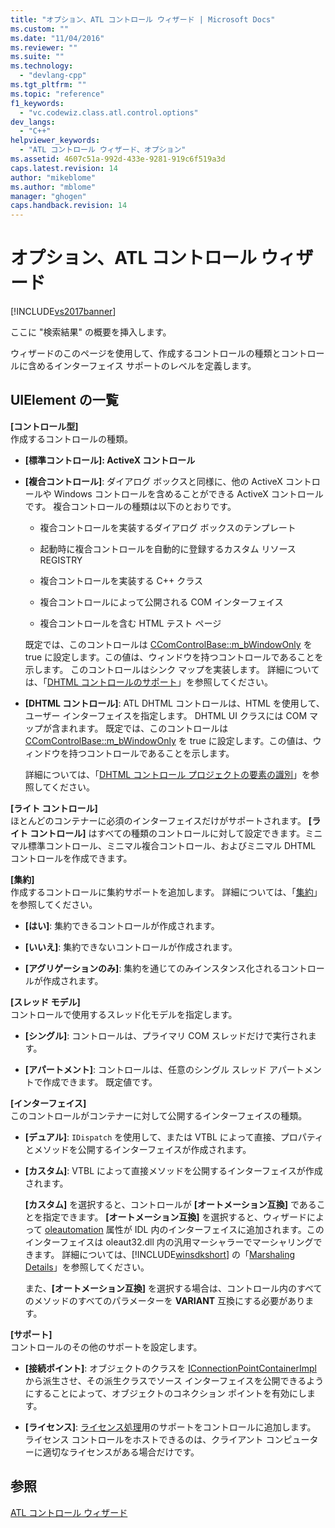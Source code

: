 ```yaml
---
title: "オプション、ATL コントロール ウィザード | Microsoft Docs"
ms.custom: ""
ms.date: "11/04/2016"
ms.reviewer: ""
ms.suite: ""
ms.technology: 
  - "devlang-cpp"
ms.tgt_pltfrm: ""
ms.topic: "reference"
f1_keywords: 
  - "vc.codewiz.class.atl.control.options"
dev_langs: 
  - "C++"
helpviewer_keywords: 
  - "ATL コントロール ウィザード、オプション"
ms.assetid: 4607c51a-992d-433e-9281-919c6f519a3d
caps.latest.revision: 14
author: "mikeblome"
ms.author: "mblome"
manager: "ghogen"
caps.handback.revision: 14
---
```

# オプション、ATL コントロール ウィザード
[!INCLUDE[vs2017banner](../../assembler/inline/includes/vs2017banner.md)]

ここに "検索結果" の概要を挿入します。  
  
 ウィザードのこのページを使用して、作成するコントロールの種類とコントロールに含めるインターフェイス サポートのレベルを定義します。  
  
## UIElement の一覧  
 **\[コントロール型\]**  
 作成するコントロールの種類。  
  
-   **\[標準コントロール\]: ActiveX コントロール**  
  
-   **\[複合コントロール\]**: ダイアログ ボックスと同様に、他の ActiveX コントロールや Windows コントロールを含めることができる ActiveX コントロールです。  複合コントロールの種類は以下のとおりです。  
  
    -   複合コントロールを実装するダイアログ ボックスのテンプレート  
  
    -   起動時に複合コントロールを自動的に登録するカスタム リソース REGISTRY  
  
    -   複合コントロールを実装する C\+\+ クラス  
  
    -   複合コントロールによって公開される COM インターフェイス  
  
    -   複合コントロールを含む HTML テスト ページ  
  
     既定では、このコントロールは [CComControlBase::m\_bWindowOnly](../Topic/CComControlBase::m_bWindowOnly.md) を true に設定します。この値は、ウィンドウを持つコントロールであることを示します。  このコントロールはシンク マップを実装します。  詳細については、「[DHTML コントロールのサポート](../../atl/atl-support-for-dhtml-controls.md)」を参照してください。  
  
-   **\[DHTML コントロール\]**: ATL DHTML コントロールは、HTML を使用して、ユーザー インターフェイスを指定します。  DHTML UI クラスには COM マップが含まれます。  既定では、このコントロールは [CComControlBase::m\_bWindowOnly](../Topic/CComControlBase::m_bWindowOnly.md) を true に設定します。この値は、ウィンドウを持つコントロールであることを示します。  
  
     詳細については、「[DHTML コントロール プロジェクトの要素の識別](../../atl/identifying-the-elements-of-the-dhtml-control-project.md)」を参照してください。  
  
 **\[ライト コントロール\]**  
 ほとんどのコンテナーに必須のインターフェイスだけがサポートされます。  **\[ライト コントロール\]** はすべての種類のコントロールに対して設定できます。ミニマル標準コントロール、ミニマル複合コントロール、およびミニマル DHTML コントロールを作成できます。  
  
 **\[集約\]**  
 作成するコントロールに集約サポートを追加します。  詳細については、「[集約](../../atl/aggregation.md)」を参照してください。  
  
-   **\[はい\]**: 集約できるコントロールが作成されます。  
  
-   **\[いいえ\]**: 集約できないコントロールが作成されます。  
  
-   **\[アグリゲーションのみ\]**: 集約を通じてのみインスタンス化されるコントロールが作成されます。  
  
 **\[スレッド モデル\]**  
 コントロールで使用するスレッド化モデルを指定します。  
  
-   **\[シングル\]**: コントロールは、プライマリ COM スレッドだけで実行されます。  
  
-   **\[アパートメント\]**: コントロールは、任意のシングル スレッド アパートメントで作成できます。  既定値です。  
  
 **\[インターフェイス\]**  
 このコントロールがコンテナーに対して公開するインターフェイスの種類。  
  
-   **\[デュアル\]**: `IDispatch` を使用して、または VTBL によって直接、プロパティとメソッドを公開するインターフェイスが作成されます。  
  
-   **\[カスタム\]**: VTBL によって直接メソッドを公開するインターフェイスが作成されます。  
  
     **\[カスタム\]** を選択すると、コントロールが **\[オートメーション互換\]** であることを指定できます。  **\[オートメーション互換\]** を選択すると、ウィザードによって [oleautomation](../../windows/oleautomation.md) 属性が IDL 内のインターフェイスに追加されます。このインターフェイスは oleaut32.dll 内の汎用マーシャラーでマーシャリングできます。  詳細については、[!INCLUDE[winsdkshort](../../atl/reference/includes/winsdkshort_md.md)] の「[Marshaling Details](http://msdn.microsoft.com/library/windows/desktop/ms692621)」を参照してください。  
  
     また、**\[オートメーション互換\]** を選択する場合は、コントロール内のすべてのメソッドのすべてのパラメーターを **VARIANT** 互換にする必要があります。  
  
 **\[サポート\]**  
 コントロールのその他のサポートを設定します。  
  
-   **\[接続ポイント\]**: オブジェクトのクラスを [IConnectionPointContainerImpl](../Topic/IConnectionPointContainerImpl%20Class.md) から派生させ、その派生クラスでソース インターフェイスを公開できるようにすることによって、オブジェクトのコネクション ポイントを有効にします。  
  
-   **\[ライセンス\]**: [ライセンス処理](http://msdn.microsoft.com/library/windows/desktop/ms690543)用のサポートをコントロールに追加します。  ライセンス コントロールをホストできるのは、クライアント コンピューターに適切なライセンスがある場合だけです。  
  
## 参照  
 [ATL コントロール ウィザード](../../atl/reference/atl-control-wizard.md)